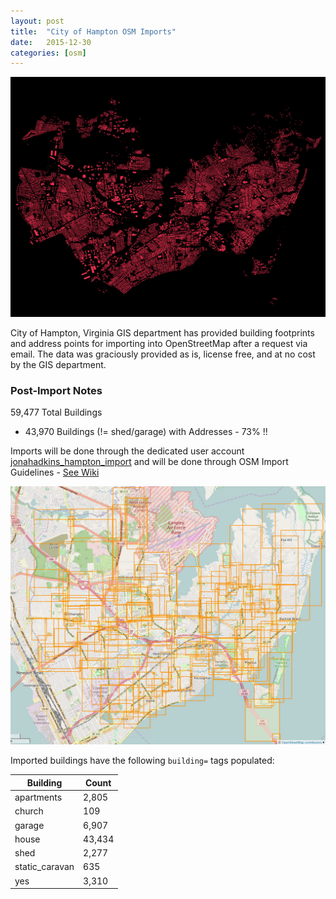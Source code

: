 ```yaml
---
layout: post
title:  "City of Hampton OSM Imports"
date:   2015-12-30
categories: [osm]
---
```


![](https://raw.githubusercontent.com/jonahadkins/hampton-OSM-imports/master/hampton.png)

City of Hampton, Virginia GIS department has provided building footprints and address points for importing into OpenStreetMap after a request via email. The data was graciously provided as is, license free, and at no cost by the GIS department.  

### Post-Import Notes  

59,477 Total Buildings  
* 43,970 Buildings (!= shed/garage) with Addresses - 73%  !!

Imports will be done through the dedicated user account [jonahadkins_hampton_import](https://www.openstreetmap.org/user/jonahadkins_hampton_imports/) and will be done through OSM Import Guidelines - [See Wiki](https://wiki.openstreetmap.org/wiki/City_of_Hampton_Buildings/Address_Import)  

![](https://raw.githubusercontent.com/jonahadkins/hampton-OSM-imports/master/post_hampton.png)

Imported buildings have the following `building=` tags populated:  

| Building  |   Count |
| ------------- | ------------- |
| apartments  | 2,805  |
| church  | 109  |
| garage  | 6,907  |
| house  | 43,434  |
| shed  | 2,277  |
| static_caravan  | 635  |
| yes  | 3,310  |
